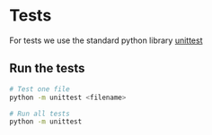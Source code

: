# Tests
For tests we use the standard python library [unittest](https://docs.python.org/3/library/unittest.html)

## Run the tests
```bash
# Test one file
python -m unittest <filename>

# Run all tests
python -m unittest
```
